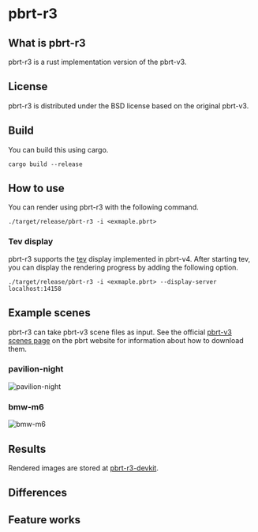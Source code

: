 # pbrt-r3

## What is pbrt-r3
pbrt-r3 is a rust implementation version of the pbrt-v3.

## License
pbrt-r3 is distributed under the BSD license based on the original pbrt-v3.

## Build
You can build this using cargo.
```
cargo build --release
```

## How to use
You can render using pbrt-r3 with the following command.
```
./target/release/pbrt-r3 -i <exmaple.pbrt>
```
### Tev display
pbrt-r3 supports the [tev](https://github.com/Tom94/tev) display implemented in pbrt-v4.
After starting tev, you can display the rendering progress by adding the following option.
```
./target/release/pbrt-r3 -i <exmaple.pbrt> --display-server localhost:14158
```


## Example scenes
pbrt-r3 can take pbrt-v3 scene files as input.
See the official [pbrt-v3 scenes page](http://pbrt.org/scenes-v3.html) on the pbrt website for information about how to download them.
### pavilion-night
![pavilion-night](https://github.com/user-attachments/assets/aa492fa3-493c-45f1-94e3-5c52a60086d6)
### bmw-m6
![bmw-m6](https://github.com/user-attachments/assets/33195ce5-f638-4e33-8414-e1d6e2c28485)





## Results
Rendered images are stored at [pbrt-r3-devkit](https://github.com/ototoi/pbrt-r3-devkit).

## Differences

## Feature works
